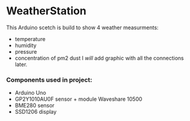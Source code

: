 # WeatherStation 
This Arduino scetch is build to show 4 weather measurments:
 - temperature 
 - humidity 
 - pressure 
 - concentration of pm2 dust
 I *will* add graphic with all the connections later. 
 
 ### Components used in project:
 - Arduino Uno 
 - GP2Y1010AU0F sensor + module Waveshare 10500
 - BME280 sensor 
 - SSD1206 display

